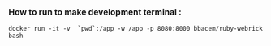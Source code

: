 

### How to run to make development terminal :

````
docker run -it -v  `pwd`:/app -w /app -p 8080:8000 bbacem/ruby-webrick bash

`````

